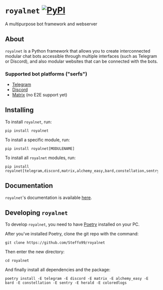 # `royalnet` [![PyPI](https://img.shields.io/pypi/v/royalnet.svg)](https://pypi.org/project/royalnet/)

A multipurpose bot framework and webserver

## About

`royalnet` is a Python framework that allows you to create interconnected modular chat bots accessible through multiple interfaces (such as Telegram or Discord), and also modular websites that can be connected with the bots.

### Supported bot platforms ("serfs")

- [Telegram](https://core.telegram.org/bots)
- [Discord](https://discordapp.com/developers/docs/)
- [Matrix](https://matrix.org/) (no E2E support yet)

## Installing

To install `royalnet`, run:
```
pip install royalnet
```

To install a specific module, run:
```
pip install royalnet[MODULENAME]
```

To install all `royalnet` modules, run:
```
pip install royalnet[telegram,discord,matrix,alchemy_easy,bard,constellation,sentry,herald,coloredlogs]
```

## Documentation

`royalnet`'s documentation is available [here](https://gh.steffo.eu/royalnet).

## Developing `royalnet`

To develop `royalnet`, you need to have [Poetry](https://poetry.eustace.io/) installed on your PC.

After you've installed Poetry, clone the git repo with the command:

```
git clone https://github.com/Steffo99/royalnet
```

Then enter the new directory:

```
cd royalnet
```

And finally install all dependencies and the package:

```
poetry install -E telegram -E discord -E matrix -E alchemy_easy -E bard -E constellation -E sentry -E herald -E coloredlogs
```